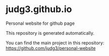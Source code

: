 # judg3.github.io
Personal website for github page

This repository is generated automatically. 

You can find the main project in this repository: https://github.com/judg3/personal-website
